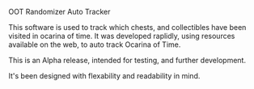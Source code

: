 OOT Randomizer Auto Tracker

This software is used to track which chests, and collectibles have been visited in ocarina of time.
It was developed raplidly, using resources available on the web, to auto track Ocarina of Time.


This is an Alpha release, intended for testing, and further development.

It's been designed with flexability and readability in mind.